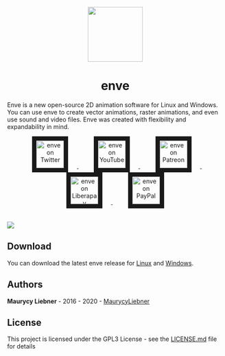 <p align="center">
  <img align="center" width="128" height="128" src="https://avatars1.githubusercontent.com/u/16670651?s=128&v=4">
</p>

<h1 align="center">enve</h1>

Enve is a new open-source 2D animation software for Linux and Windows.
You can use enve to create vector animations, raster animations, and even use sound and video files.
Enve was created with flexibility and expandability in mind.

<p align="center">
<a href="https://twitter.com/enve2d" target="_blank">
  <img src="https://image.flaticon.com/icons/png/512/187/187187.png" alt="enve on Twitter" height="64" border="10" hspace="20"/>
</a>
&nbsp;&nbsp;&nbsp;
<a href="https://www.youtube.com/channel/UCjvNO3xdIQs-cpgwSf0mX5Q" target="_blank">
  <img src="https://image.flaticon.com/icons/png/512/187/187209.png" alt="enve on YouTube" height="64" border="10" hspace="20"/>
</a>
&nbsp;&nbsp;&nbsp;
<a href="https://www.patreon.com/enve" target="_blank">
  <img src="https://is3-ssl.mzstatic.com/image/thumb/Purple128/v4/9e/f2/81/9ef281df-1da2-e183-18d2-6c475965fef8/AppIcon-0-1x_U007emarketing-0-0-GLES2_U002c0-512MB-sRGB-0-0-0-85-220-0-0-0-7.png/246x0w.jpg" alt="enve on Patreon" height="64" border="10" hspace="20"/>
</a>
&nbsp;&nbsp;&nbsp;
<a href="https://liberapay.com/enve" target="_blank">
  <img src="https://liberapay.com/assets/liberapay/icon-v2_white-on-yellow.svg?etag=.Z1LYSBJ8Z6GWUeLUUEf2XA~~" alt="enve on Liberapay" height="64" border="10" hspace="20"/>
</a>
&nbsp;&nbsp;&nbsp;
<a href="https://paypal.me/enve2d" target="_blank">
  <img src="https://www.paypalobjects.com/webstatic/mktg/logo/pp_cc_mark_111x69.jpg" alt="enve on PayPal" height="64" border="10" hspace="20"/>
</a>
</p><br/>

<img src="https://user-images.githubusercontent.com/16670651/70745938-36e20900-1d25-11ea-9bdf-78d3fe402291.png"/>

## Download
You can download the latest enve release for <a href="https://github.com/MaurycyLiebner/enve/releases/continuous-linux/" target="_blank">Linux</a> and <a href="https://github.com/MaurycyLiebner/enve/releases/continuous-windows/" target="_blank">Windows</a>.

## Authors

**Maurycy Liebner** - 2016 - 2020 - [MaurycyLiebner](https://github.com/MaurycyLiebner)

## License

This project is licensed under the GPL3 License - see the [LICENSE.md](LICENSE.md) file for details
